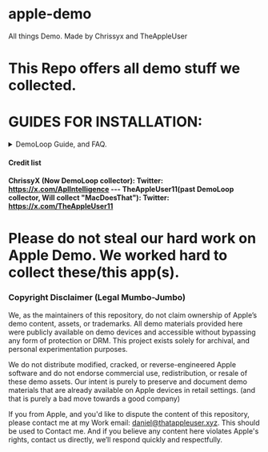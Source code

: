 # apple-demo
All things Demo. Made by Chrissyx and TheAppleUser


# This Repo offers all demo stuff we collected.

# GUIDES FOR INSTALLATION:

 <details>
## <summary>DemoLoop Guide, and FAQ.</summary>

## DemoLoop MacBook Air

### Download the "M1,M3,M4_Demo.zip from the top, and extract it.
### Once you got it open the folder and look for "com.apple.ist.DemoLoop" then, hit Command-Space, that opens spotlight and type this in '~/Library/Containers/' and hit enter. This will open the Containers folder.
### Move the "com.apple.ist.DemoLoop from the folder to the Containers folder. You can close this window now.
### Move the DemoLoop app to Applications folder and launch it.
### You'll see the DemoLoop corresponding to your Mac.

## FAQ for DemoLoop:

### Q: I don't see a Video. A: You might own an Intel Mac, or you have moved the com.apple.ist.DemoLoop folder to the wrong place. If errors further Presist open an issue.
### Q: I have an M2 MacBook Air. When is Demoloop coming or how can I run the other demoloops? Just rename the one you'd like to "M2_Air"
### Q: Can I get the one that says: Mac Does That, super long battery life etc. A: Yes, you can. It's available in more languages too! It's available in: Czech, Hungarian, Polish, Roman, Vietnamese, and English. To install these, follow these instructions: Go to the preferred Language folder inside com.apple.ist.DemoLoop/Data/Application Support/: Czech = CZE, Hungarian = HUN, Polish = POL, Roman = ROU, Vietnamese = VNM, and English= WW. For example, go to the WW folder, and there, choose any of the qualities, I chose 2560x1664 for best quality on my Display, though if you have a bigger monitor choose the highest quality. Rename the .mov file to your corresponding Mac model so If you have an M1 Macbook air then rename it to: 'M1_Air.mov'. Then copy that video, back out from the whatever language folder you opened, then, paste it into somewhere else THEN the com.apple.ist.demoloop folder. Now, copy the existing corresponding video you have and paste it into somewhere safe. Now move the language corresponding one into "com.apple.ist.DemoLoop/Data/Application Support/" and now, Run DemoLoop and it should work.

## Any Other Question? Open an Issue.

 </details>

#### Credit list

#### ChrissyX (Now DemoLoop collector): Twitter: https://x.com/AplIntelligence --- TheAppleUser11(past DemoLoop collector, Will collect "MacDoesThat"): Twitter: https://x.com/TheAppleUser11

# Please do not steal our hard work on Apple Demo. We worked hard to collect these/this app(s).

### Copyright Disclaimer (Legal Mumbo-Jumbo)
We, as the maintainers of this repository, do not claim ownership of Apple’s demo content, assets, or trademarks. All demo materials provided here were publicly available on demo devices and accessible without bypassing any form of protection or DRM. This project exists solely for archival, and personal experimentation purposes.

We do not distribute modified, cracked, or reverse-engineered Apple software and do not endorse commercial use, redistribution, or resale of these demo assets. Our intent is purely to preserve and document demo materials that are already available on Apple devices in retail settings. (and that is purely a bad move towards a good company)

If you from Apple, and you'd like to dispute the content of this repository, please contact me at my Work email: daniel@thatappleuser.xyz. This should be used to Contact me. And if you believe any content here violates Apple's rights, contact us directly, we’ll respond quickly and respectfully.

